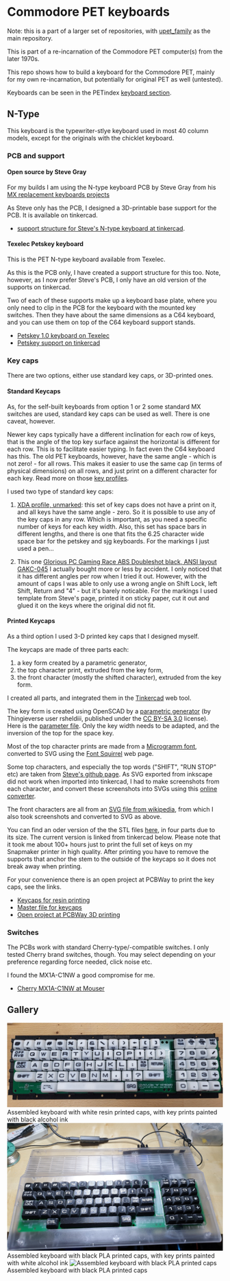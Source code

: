 # Commodore PET keyboards

Note: this is a part of a larger set of repositories, with [upet_family](https://github.com/fachat/upet_family) as the main repository.

This is part of a re-incarnation of the Commodore PET computer(s) from the later 1970s.

This repo shows how to build a keyboard for the Commodore PET, mainly for my own re-incarnation, but potentially for original PET as well (untested).

Keyboards can be seen in the PETindex [keyboard section](http://www.6502.org/users/andre/petindex/keyboards.html).

## N-Type

This keyboard is the typewriter-stlye keyboard used in most 40 column models, except for the originals with the chicklet keyboard.

### PCB and support

#### Open source by Steve Gray

For my builds I am using the N-type keyboard PCB by Steve Gray from his [MX replacement keyboards projects](http://cbmsteve.ca/mxkeyboards/index.html)

As Steve only has the PCB, I designed a 3D-printable base support for the PCB.
It is available on tinkercad.

* [support structure for Steve's N-type keyboard at tinkercad](https://www.tinkercad.com/things/cUVlushPB3j-sjg-keybd-full-support-v07).

#### Texelec Petskey keyboard

This is the PET N-type keyboard available from Texelec.

As this is the PCB only, I have created a support structure for this too. Note, however, as I now prefer Steve's PCB, I only have an old version of the supports on tinkercad.

Two of each of these supports make up a keyboard base plate, where you only need to clip in the PCB for the keyboard with the mounted key switches. Then they have about the same dimensions as a C64 keyboard, and you can use them on top of the C64 keyboard support stands.

* [Petskey 1.0 keyboard on Texelec](https://texelec.com/product/petskey/)
* [Petskey support on tinkercad](https://www.tinkercad.com/things/5lenSoehSRu-petskey-full-support-plate)

### Key caps

There are two options, either use standard key caps, or 3D-printed ones.

#### Standard Keycaps

As, for the self-built keyboards from option 1 or 2 some standard MX switches are used, standard
key caps can be used as well. There is one caveat, however.

Newer key caps typically have a different inclination for each row of keys, that is the angle of the top key surface against the horizontal
is different for each row. This is to facilitate easier typing. In fact even the C64 keyboard has this.
The old PET keyboards, however, have the same angle - which is not zero! - for all rows. This makes it easier to use the same cap (in terms of physical dimensions)
on all rows, and just print on a different character for each key. Read more on those [key profiles](https://switchandclick.com/sa-vs-dsa-vs-oem-vs-cherry-vs-xda-keycap-profiles/).

I used two type of standard key caps:

1. [XDA profile, unmarked](https://www.amazon.de/gp/product/B06XSHK528/): this set of key caps does not have a print on it, and all keys have the same angle - zero. So it is
possible to use any of the key caps in any row. Which is important, as you need a specific number of keys for each key width.
Also, this set has space bars in different lengths, and there is one that fits the 6.25 character wide space bar for the petskey and sjg keyboards.
For the markings I just used a pen...

2. This one [Glorious PC Gaming Race ABS Doubleshot black, ANSI layout GAKC-045](https://www.caseking.de/glorious-pc-gaming-race-abs-doubleshot-schwarz-ansi-us-layout-gakc-045.html) I actually bought more or less
by accident. I only noticed that it has different angles per row when I tried it out. However, with the amount of caps I was able to only
use a wrong angle on Shift Lock, left Shift, Return and "4" - but it's barely noticable.
For the markings I used template from Steve's page, printed it on sticky paper, cut it out and glued it on the keys where the original did not fit.

#### Printed Keycaps

As a third option I used 3-D printed key caps that I designed myself.

The keycaps are made of three parts each:
1) a key form created by a parametric generator,
2) the top character print, extruded from the key form,
3) the front character (mostly the shifted character), extruded from the key form.

I created all parts, and integrated them in the [Tinkercad](https://tinkercad.com) web tool.

The key form is created using OpenSCAD by a [parametric generator](https://www.thingiverse.com/thing:2783650) (by Thingieverse user rsheldiii, published under the [CC BY-SA 3.0](https://creativecommons.org/licenses/by-sa/3.0/) license). Here is the [parameter file](keycaps/key_cbm3_customizer.scad). Only the key width needs to be adapted, and the inversion of the top for the space key.

Most of the top character prints are made from a [Microgramm font](https://www.wfonts.com/font/microgramma), converted to SVG using the [Font Squirrel](https://www.fontsquirrel.com/tools/webfont-generator) web page.

Some top characters, and especially the top words ("SHIFT", "RUN STOP" etc) are taken from [Steve's github page](https://github.com/sjgray/CBM-MX-Keyboards/tree/master/stickers). As SVG exported from inkscape did not work when imported
into tinkercad, I had to make screenshots from each character, and convert these screenshots into SVGs using this [online converter](https://image.online-convert.com/convert-to-svg).

The front characters are all from an [SVG file from wikipedia](https://en.wikipedia.org/wiki/Commodore_PET#/media/File:PET_Keyboard_improved.svg), from which I also took screenshots and converted to SVG as above.

You can find an oder version of the the STL files [here](keycaps/), in four parts due to its size. The current version is linked from tinkercad below.
Please note that it took me about 100+ hours just to print the full set of keys on my Snapmaker printer in high quality.
After printing you have to remove the supports that anchor the stem to the outside of the keycaps so it does
not break away when printing.

For your convenience there is an open project at PCBWay to print the key caps, see the links.

* [Keycaps for resin printing](https://www.tinkercad.com/things/5lsn5LsNa8Z-commodore-pet-caps-for-n-keyboard-m3-resin)
* [Master file for keycaps](https://www.tinkercad.com/things/d6KLWAxGR4K-master-commodore-pet-caps-for-n-keyboard)
* [Open project at PCBWay 3D printing](https://www.pcbway.com/project/shareproject/Commodore_PET_N_type_keycaps_c1c2d1a0.html)

### Switches

The PCBs work with standard Cherry-type/-compatible switches. I only tested Cherry brand switches, though. You may select depending on your preference regarding force needed, click noise etc.

I found the MX1A-C1NW a good compromise for me.

* [Cherry MX1A-C1NW at Mouser](https://www.mouser.de/ProductDetail/540-MX1A-C1NW)


## Gallery

![Assembled keyboard with white resin printed caps](images/whiteresin.jpg) Assembled keyboard with white resin printed caps, with key prints painted with black alcohol ink
![Assembled keyboard with black PLA printed caps](images/blackpla.jpg) Assembled keyboard with black PLA printed caps, with key prints painted with white alcohol ink
![Assembled keyboard with black PLA printed caps](images/case-with-caps.jpg) Assembled keyboard with black PLA printed caps

 
